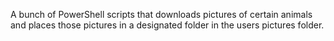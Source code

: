 A bunch of PowerShell scripts that downloads pictures of certain animals and places those pictures in a designated folder in the users pictures folder.